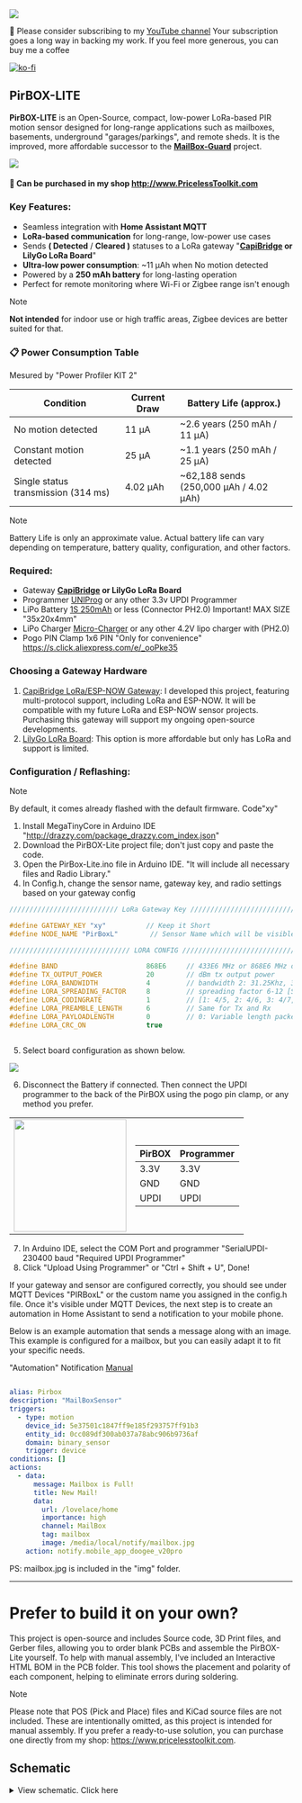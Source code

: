 <img src="img/main.jpg"/>

🤗 Please consider subscribing to my [YouTube channel](https://www.youtube.com/@PricelessToolkit/videos)
Your subscription goes a long way in backing my work. If you feel more generous, you can buy me a coffee




[![ko-fi](https://ko-fi.com/img/githubbutton_sm.svg)](https://ko-fi.com/U6U2QLAF8)

## PirBOX-LITE

**PirBOX-LITE** is an Open-Source, compact, low-power LoRa-based PIR motion sensor designed for long-range applications such as mailboxes, basements, underground "garages/parkings", and remote sheds. It is the improved, more affordable successor to the **[MailBox-Guard](https://github.com/PricelessToolkit/MailBoxGuard)** project.

<img src="img/ha.png"/>

#### 🛒 Can be purchased in my shop http://www.PricelessToolkit.com

### Key Features:
- Seamless integration with **Home Assistant MQTT**  
- **LoRa-based communication** for long-range, low-power use cases  
- Sends **( Detected** / **Cleared )** statuses to a LoRa gateway "**[CapiBridge](https://github.com/PricelessToolkit/CapiBridge) or LilyGo LoRa Board**"  
- **Ultra-low power consumption**: ~11 µAh when No motion detected
- Powered by a **250 mAh battery** for long-lasting operation
- Perfect for remote monitoring where Wi-Fi or Zigbee range isn't enough

> [!NOTE]
> **Not intended** for indoor use or high traffic areas, Zigbee devices are better suited for that.  

### 📋 Power Consumption Table
Mesured by "Power Profiler KIT 2"

| Condition                  | Current Draw      | Battery Life (approx.)         |
|---------------------------|-------------------|--------------------------------|
| No motion detected        | 11 µA             | ~2.6 years (250 mAh / 11 µA)   |
| Constant motion detected  | 25 µA             | ~1.1 years (250 mAh / 25 µA)   |
| Single status transmission (314 ms)           | 4.02 µAh          | ~62,188 sends (250,000 µAh / 4.02 µAh) |

> [!NOTE]
> Battery Life is only an approximate value. Actual battery life can vary depending on temperature, battery quality, configuration, and other factors.


### Required:
- Gateway **[CapiBridge](https://www.pricelesstoolkit.com/en/projects/42-129-capibridge-gateway-kit.html#/41-frequency-868_915_mhz) or LilyGo LoRa Board**
- Programmer [UNIProg](https://www.pricelesstoolkit.com/en/projects/33-uniprog-uartupdi-programmer-33v-0741049314412.html) or any other 3.3v UPDI Programmer
- LiPo Battery [1S 250mAh](https://www.pricelesstoolkit.com/en/products/47-battery-li-po-37v-250mah-ph-20mm-2-pin.html) or less (Connector PH2.0) Important! MAX SIZE "35x20x4mm"
- LiPo Charger [Micro-Charger](https://www.pricelesstoolkit.com/en/li-ion-li-poly/48-micro-charger-for-li-po-and-li-ion.html) or any other 4.2V lipo charger with (PH2.0)
- Pogo PIN Clamp 1x6 PIN "Only for convenience" https://s.click.aliexpress.com/e/_ooPke35

### Choosing a Gateway Hardware
1. [CapiBridge LoRa/ESP-NOW Gateway](https://github.com/PricelessToolkit/CapiBridge): I developed this project, featuring multi-protocol support, including LoRa and ESP-NOW. It will be compatible with my future LoRa and ESP-NOW sensor projects. Purchasing this gateway will support my ongoing open-source developments.
2. [LilyGo LoRa Board](https://github.com/PricelessToolkit/MailBoxGuard/tree/main?tab=readme-ov-file#select-ttgo_lora-board-version): This option is more affordable but only has LoRa and support is limited.

### Configuration / Reflashing:
> [!NOTE]
> By default, it comes already flashed with the default firmware. Code"xy"

1. Install MegaTinyCore in Arduino IDE "http://drazzy.com/package_drazzy.com_index.json"
2. Download the PirBOX-Lite project file; don't just copy and paste the code.
3. Open the PirBox-Lite.ino file in Arduino IDE. "It will include all necessary files and Radio Library."
4. In Config.h, change the sensor name, gateway key, and radio settings based on your gateway config
```c
/////////////////////////// LoRa Gateway Key ///////////////////////////

#define GATEWAY_KEY "xy"          // Keep it Short
#define NODE_NAME "PirBoxL"        // Sensor Name which will be visible in Home Assistant

////////////////////////////// LORA CONFIG ////////////////////////////////////

#define BAND                      868E6     // 433E6 MHz or 868E6 MHz or 915E6 MHz
#define TX_OUTPUT_POWER           20        // dBm tx output power
#define LORA_BANDWIDTH            4         // bandwidth 2: 31.25Khz, 3: 62.5Khz, 4: 125Khz, 5: 250KHZ, 6: 500Khz
#define LORA_SPREADING_FACTOR     8         // spreading factor 6-12 [SF5..SF12]
#define LORA_CODINGRATE           1         // [1: 4/5, 2: 4/6, 3: 4/7, 4: 4/8]
#define LORA_PREAMBLE_LENGTH      6         // Same for Tx and Rx
#define LORA_PAYLOADLENGTH        0         // 0: Variable length packet (explicit header),  1..255 for Fixed length packet (implicit header)
#define LORA_CRC_ON               true
   
```
5. Select board configuration as shown below.

<img src="img/arduino_board_config.jpg"/>

6. Disconnect the Battery if connected. Then connect the UPDI programmer to the back of the PirBOX using the pogo pin clamp, or any method you prefer.


<table>
  <tr>
    <td><img src="img/updi.png" width="200" /></td>
    <td>

<!-- Markdown-style table inside HTML cell -->
  
| **PirBOX** | **Programmer** |
|------------|----------------|
| 3.3V       | 3.3V           |
| GND        | GND            |
| UPDI       | UPDI           |

</table>


7. In Arduino IDE, select the COM Port and programmer "SerialUPDI-230400 baud "Required UPDI Programmer"
8. Click "Upload Using Programmer" or "Ctrl + Shift + U", Done!

If your gateway and sensor are configured correctly, you should see under MQTT Devices "PIRBoxL" or the custom name you assigned in the config.h file. Once it's visible under MQTT Devices, the next step is to create an automation in Home Assistant to send a notification to your mobile phone.

Below is an example automation that sends a message along with an image. This example is configured for a mailbox, but you can easily adapt it to fit your specific needs.

"Automation" Notification [Manual](https://companion.home-assistant.io/docs/notifications/actionable-notifications/)

```yaml

alias: Pirbox
description: "MailBoxSensor"
triggers:
  - type: motion
    device_id: 5e37501c1847ff9e185f293757ff91b3
    entity_id: 0cc089df300ab037a78abc906b9736af
    domain: binary_sensor
    trigger: device
conditions: []
actions:
  - data:
      message: Mailbox is Full!
      title: New Mail!
      data:
        url: /lovelace/home
        importance: high
        channel: MailBox
        tag: mailbox
        image: /media/local/notify/mailbox.jpg
    action: notify.mobile_app_doogee_v20pro

```
PS: mailbox.jpg is included in the "img" folder.

____________

# Prefer to build it on your own?
This project is open-source and includes Source code, 3D Print files, and Gerber files, allowing you to order blank PCBs and assemble the PirBOX-Lite yourself. To help with manual assembly, I've included an Interactive HTML BOM in the PCB folder. This tool shows the placement and polarity of each component, helping to eliminate errors during soldering.

> [!NOTE]
>  Please note that POS (Pick and Place) files and KiCad source files are not included. These are intentionally omitted, as this project is intended for manual assembly. If you prefer a ready-to-use solution, you can purchase one directly from my shop: https://www.pricelesstoolkit.com.

## Schematic
<details>
  <summary>View schematic. Click here</summary>
<img src="PCB/PirBOX-Lite_Schematic.jpg"/>
</details>
